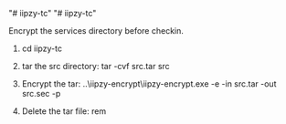 "# iipzy-tc"
"# iipzy-tc"

Encrypt the services directory before checkin.

1.  cd iipzy-tc

2.  tar the src directory: tar -cvf src.tar src

3.  Encrypt the tar: ..\iipzy-encrypt\iipzy-encrypt.exe -e -in src.tar -out src.sec -p <secret>

4.  Delete the tar file: rem
